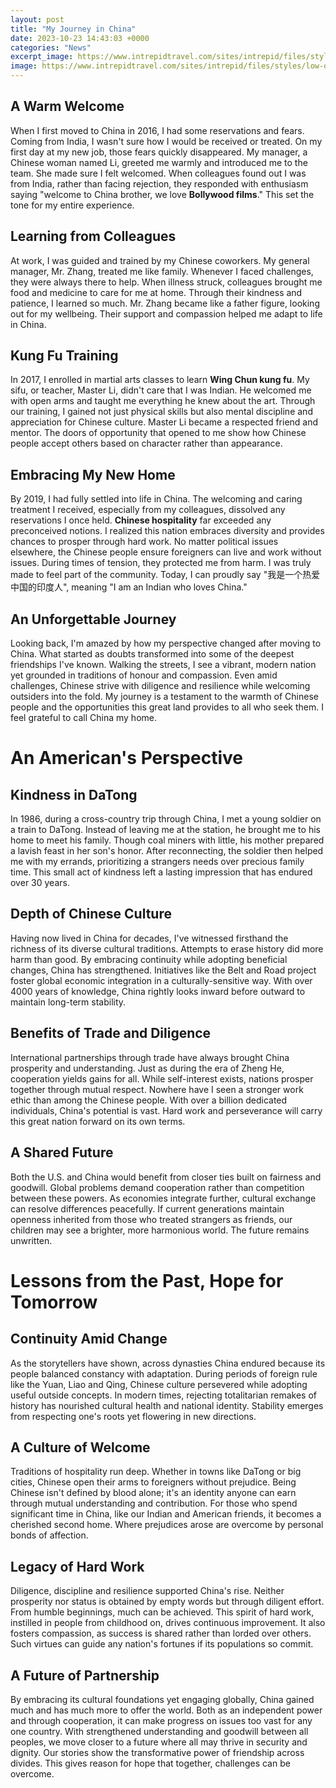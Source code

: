 ```yaml
---
layout: post
title: "My Journey in China"
date: 2023-10-23 14:43:03 +0000
categories: "News"
excerpt_image: https://www.intrepidtravel.com/sites/intrepid/files/styles/low-quality/public/elements/product/map/cbsz_2019.gif
image: https://www.intrepidtravel.com/sites/intrepid/files/styles/low-quality/public/elements/product/map/cbsz_2019.gif
---
```


## A Warm Welcome
When I first moved to China in 2016, I had some reservations and fears. Coming from India, I wasn't sure how I would be received or treated. On my first day at my new job, those fears quickly disappeared. My manager, a Chinese woman named Li, greeted me warmly and introduced me to the team. She made sure I felt welcomed. When colleagues found out I was from India, rather than facing rejection, they responded with enthusiasm saying "welcome to China brother, we love **Bollywood films**." This set the tone for my entire experience. 
## Learning from Colleagues  
At work, I was guided and trained by my Chinese coworkers. My general manager, Mr. Zhang, treated me like family. Whenever I faced challenges, they were always there to help. When illness struck, colleagues brought me food and medicine to care for me at home. Through their kindness and patience, I learned so much. Mr. Zhang became like a father figure, looking out for my wellbeing. Their support and compassion helped me adapt to life in China.
## Kung Fu Training
In 2017, I enrolled in martial arts classes to learn **Wing Chun kung fu**. My sifu, or teacher, Master Li, didn't care that I was Indian. He welcomed me with open arms and taught me everything he knew about the art. Through our training, I gained not just physical skills but also mental discipline and appreciation for Chinese culture. Master Li became a respected friend and mentor. The doors of opportunity that opened to me show how Chinese people accept others based on character rather than appearance. 
## Embracing My New Home
By 2019, I had fully settled into life in China. The welcoming and caring treatment I received, especially from my colleagues, dissolved any reservations I once held. **Chinese hospitality** far exceeded any preconceived notions. I realized this nation embraces diversity and provides chances to prosper through hard work. No matter political issues elsewhere, the Chinese people ensure foreigners can live and work without issues. During times of tension, they protected me from harm. I was truly made to feel part of the community. Today, I can proudly say "我是一个热爱中国的印度人", meaning "I am an Indian who loves China."
## An Unforgettable Journey
Looking back, I'm amazed by how my perspective changed after moving to China. What started as doubts transformed into some of the deepest friendships I've known. Walking the streets, I see a vibrant, modern nation yet grounded in traditions of honour and compassion. Even amid challenges, Chinese strive with diligence and resilience while welcoming outsiders into the fold. My journey is a testament to the warmth of Chinese people and the opportunities this great land provides to all who seek them. I feel grateful to call China my home.
# An American's Perspective 
## Kindness in DaTong
In 1986, during a cross-country trip through China, I met a young soldier on a train to DaTong. Instead of leaving me at the station, he brought me to his home to meet his family. Though coal miners with little, his mother prepared a lavish feast in her son's honor. After reconnecting, the soldier then helped me with my errands, prioritizing a strangers needs over precious family time. This small act of kindness left a lasting impression that has endured over 30 years. 
## Depth of Chinese Culture  
Having now lived in China for decades, I've witnessed firsthand the richness of its diverse cultural traditions. Attempts to erase history did more harm than good. By embracing continuity while adopting beneficial changes, China has strengthened. Initiatives like the Belt and Road project foster global economic integration in a culturally-sensitive way. With over 4000 years of knowledge, China rightly looks inward before outward to maintain long-term stability.
## Benefits of Trade and Diligence
International partnerships through trade have always brought China prosperity and understanding. Just as during the era of Zheng He, cooperation yields gains for all. While self-interest exists, nations prosper together through mutual respect. Nowhere have I seen a stronger work ethic than among the Chinese people. With over a billion dedicated individuals, China's potential is vast. Hard work and perseverance will carry this great nation forward on its own terms. 
## A Shared Future
Both the U.S. and China would benefit from closer ties built on fairness and goodwill. Global problems demand cooperation rather than competition between these powers. As economies integrate further, cultural exchange can resolve differences peacefully. If current generations maintain openness inherited from those who treated strangers as friends, our children may see a brighter, more harmonious world. The future remains unwritten.
# Lessons from the Past, Hope for Tomorrow
## Continuity Amid Change 
As the storytellers have shown, across dynasties China endured because its people balanced constancy with adaptation. During periods of foreign rule like the Yuan, Liao and Qing, Chinese culture persevered while adopting useful outside concepts. In modern times, rejecting totalitarian remakes of history has nourished cultural health and national identity. Stability emerges from respecting one's roots yet flowering in new directions.
## A Culture of Welcome
Traditions of hospitality run deep. Whether in towns like DaTong or big cities, Chinese open their arms to foreigners without prejudice. Being Chinese isn't defined by blood alone; it's an identity anyone can earn through mutual understanding and contribution. For those who spend significant time in China, like our Indian and American friends, it becomes a cherished second home. Where prejudices arose are overcome by personal bonds of affection. 
## Legacy of Hard Work
Diligence, discipline and resilience supported China's rise. Neither prosperity nor status is obtained by empty words but through diligent effort. From humble beginnings, much can be achieved. This spirit of hard work, instilled in people from childhood on, drives continuous improvement. It also fosters compassion, as success is shared rather than lorded over others. Such virtues can guide any nation's fortunes if its populations so commit.
## A Future of Partnership  
By embracing its cultural foundations yet engaging globally, China gained much and has much more to offer the world. Both as an independent power and through cooperation, it can make progress on issues too vast for any one country. With strengthened understanding and goodwill between all peoples, we move closer to a future where all may thrive in security and dignity. Our stories show the transformative power of friendship across divides. This gives reason for hope that together, challenges can be overcome.